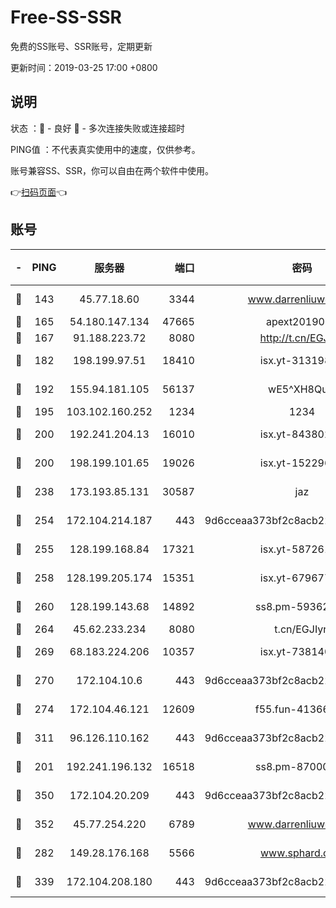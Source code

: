 # Free-SS-SSR

免费的SS账号、SSR账号，定期更新

更新时间：2019-03-25 17:00 +0800

## 说明

状态     ：🙂 - 良好 🙁 - 多次连接失败或连接超时

PING值   ：不代表真实使用中的速度，仅供参考。

账号兼容SS、SSR，你可以自由在两个软件中使用。

👉[扫码页面](https://liesauer.github.io/Free-SS-SSR/)👈

## 账号

|-|PING|服务器|端口|密码|加密方式|区域|
|:----:|:----:|:-----:|-----:|:----:|:----:|:----:|
|🙂|143|45.77.18.60|3344|www.darrenliuwei.com|aes-256-cfb|JP|
|🙂|165|54.180.147.134|47665|apext2019001|chacha20|KR|
|🙂|167|91.188.223.72|8080|http://t.cn/EGJIyrl|rc4-md5|RU|
|🙂|182|198.199.97.51|18410|isx.yt-31319888|aes-256-cfb|US|
|🙂|192|155.94.181.105|56137|wE5^XH8Quw|aes-256-cfb|US|
|🙂|195|103.102.160.252|1234|1234|rc4-md5|JP|
|🙂|200|192.241.204.13|16010|isx.yt-84380277|aes-256-cfb|US|
|🙂|200|198.199.101.65|19026|isx.yt-15229699|aes-256-cfb|US|
|🙂|238|173.193.85.131|30587|jaz|aes-256-cfb|US|
|🙂|254|172.104.214.187|443|9d6cceaa373bf2c8acb22e60b6a58be6|aes-256-cfb|US|
|🙂|255|128.199.168.84|17321|isx.yt-58726125|aes-256-cfb|SG|
|🙂|258|128.199.205.174|15351|isx.yt-67967792|aes-256-cfb|SG|
|🙂|260|128.199.143.68|14892|ss8.pm-59362021|aes-256-cfb|SG|
|🙂|264|45.62.233.234|8080|t.cn/EGJIyrl|rc4-md5|CA|
|🙂|269|68.183.224.206|10357|isx.yt-73814044|aes-256-cfb|SG|
|🙂|270|172.104.10.6|443|9d6cceaa373bf2c8acb22e60b6a58be6|aes-256-cfb|US|
|🙂|274|172.104.46.121|12609|f55.fun-41366697|aes-256-cfb|SG|
|🙂|311|96.126.110.162|443|9d6cceaa373bf2c8acb22e60b6a58be6|aes-256-cfb|US|
|🙂|201|192.241.196.132|16518|ss8.pm-87000545|aes-256-cfb|US|
|🙂|350|172.104.20.209|443|9d6cceaa373bf2c8acb22e60b6a58be6|aes-256-cfb|US|
|🙂|352|45.77.254.220|6789|www.darrenliuwei.com|aes-256-cfb|SG|
|🙁|282|149.28.176.168|5566|www.sphard.com|aes-256-cfb|AU|
|🙁|339|172.104.208.180|443|9d6cceaa373bf2c8acb22e60b6a58be6|aes-256-cfb|US|
